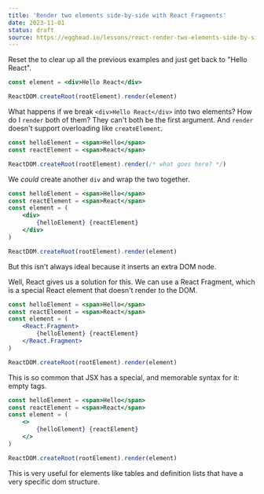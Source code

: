 ```yaml
---
title: 'Render two elements side-by-side with React Fragments'
date: 2023-11-01
status: draft
source: https://egghead.io/lessons/react-render-two-elements-side-by-side-with-react-fragments
---
```


Reset the to clear up all the previous examples and just get back to "Hello React".

```jsx
const element = <div>Hello React</div>

ReactDOM.createRoot(rootElement).render(element)
```

What happens if we break `<div>Hello React</div>` into two elements?
How do I `render` both of them? They can't both be the first argument.
And `render` doesn't support overloading like `createElement`.

```jsx
const helloElement = <span>Hello</span>
const reactElement = <span>React</span>

ReactDOM.createRoot(rootElement).render(/* what goes here? */)
```

We _could_ create another `div` and wrap the two together.

```jsx
const helloElement = <span>Hello</span>
const reactElement = <span>React</span>
const element = (
	<div>
		{helloElement} {reactElement}
	</div>
)

ReactDOM.createRoot(rootElement).render(element)
```

But this isn't always ideal because it inserts an extra DOM node.

Well, React gives us a solution for this.
We can use a React Fragment, which is a special React element that doesn't render to the DOM.

```jsx
const helloElement = <span>Hello</span>
const reactElement = <span>React</span>
const element = (
	<React.Fragment>
		{helloElement} {reactElement}
	</React.Fragment>
)

ReactDOM.createRoot(rootElement).render(element)
```

This is so common that JSX has a special, and memorable syntax for it: empty tags.

```jsx
const helloElement = <span>Hello</span>
const reactElement = <span>React</span>
const element = (
	<>
		{helloElement} {reactElement}
	</>
)

ReactDOM.createRoot(rootElement).render(element)
```

This is very useful for elements like tables and definition lists that have a very specific dom structure.
